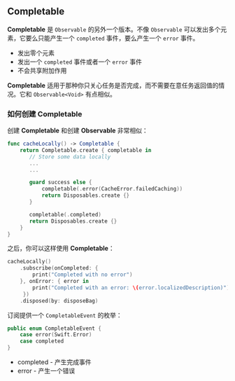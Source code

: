 ## Completable

**Completable** 是 `Observable` 的另外一个版本。不像 `Observable` 可以发出多个元素，它要么只能产生一个 `completed` 事件，要么产生一个 `error` 事件。

* 发出零个元素
* 发出一个 `completed` 事件或者一个 `error` 事件
* 不会共享附加作用

**Completable** 适用于那种你只关心任务是否完成，而不需要在意任务返回值的情况。它和 `Observable<Void>` 有点相似。

### 如何创建 Completable
创建 **Completable** 和创建 **Observable** 非常相似：

```swift
func cacheLocally() -> Completable {
    return Completable.create { completable in
       // Store some data locally
       ...
       ...

       guard success else {
           completable(.error(CacheError.failedCaching))
           return Disposables.create {}
       }

       completable(.completed)
       return Disposables.create {}
    }
}
```

之后，你可以这样使用 **Completable**：

```swift
cacheLocally()
    .subscribe(onCompleted: {
        print("Completed with no error")
    }, onError: { error in
        print("Completed with an error: \(error.localizedDescription)")
     })
    .disposed(by: disposeBag)
```

订阅提供一个 `CompletableEvent` 的枚举：

```swift
public enum CompletableEvent {
    case error(Swift.Error)
    case completed
}
```

* completed - 产生完成事件
* error - 产生一个错误
